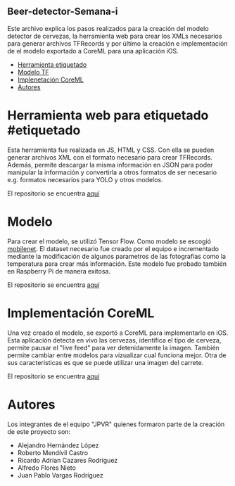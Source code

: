 ## Beer-detector-Semana-i
Este archivo explica los pasos realizados para la creación del modelo detector de cervezas, la herramienta web para crear los XMLs necesarios para generar archivos TFRecords y por último la creación e implementación de el modelo exportado a CoreML para una aplicación iOS.

- [Herramienta etiquetado](#herramienta-web-para-etiquetado-etiquetado)
- [Modelo TF](#modelo)
- [Implenetación CoreML](#implenetación-coreml)
- [Autores](#autores)

# Herramienta web para etiquetado #etiquetado
Esta herramienta fue realizada en JS, HTML y CSS. Con ella se pueden generar archivos XML con el formato necesario para crear TFRecords. Además, permite descargar la misma información en JSON para poder manipular la información y convertirla a otros formatos de ser necesario e.g. formatos necesarios para YOLO y otros modelos.

El repositorio se encuentra [aquí](https://github.com/alfredofloresnt/label-images-tool)

# Modelo
Para crear el modelo, se utilizó Tensor Flow. Como modelo se escogió [mobilenet](https://arxiv.org/abs/1704.04861).
El dataset necesario fue creado por el equipo e incrementado mediante la modificación de algunos parametros de las fotografías como la temperatura para crear más información. Este modelo fue probado también en Raspberry Pi de manera exitosa. 

El repositorio se encuentra [aquí](https://drive.google.com/open?id=1VGBfodEMjlCZ6ZsxKyfoVOTxixXVbHHO)

# Implementación CoreML
Una vez creado el modelo, se exportó a CoreML para implementarlo en iOS. Esta aplicación detecta en vivo las cervezas, identifica el tipo de cerveza, permite pausar el "live feed" para ver detenidamente la imagen. También permite cambiar entre modelos para vizualizar cual funciona mejor. Otra de sus caracteristicas es que se puede utilizar una imagen del carrete.

El repositorio se encuentra [aquí](https://github.com/Alexhl09/ClasificadorCervezas)

# Autores
Los integrantes de el equipo "JPVR" quienes formaron parte de la creación de este proyecto son:
- Alejandro Hernández López
- Roberto Mendívil Castro
- Ricardo Adrían Cazares Rodríguez
- Alfredo Flores Nieto
- Juan Pablo Vargas Rodríguez
